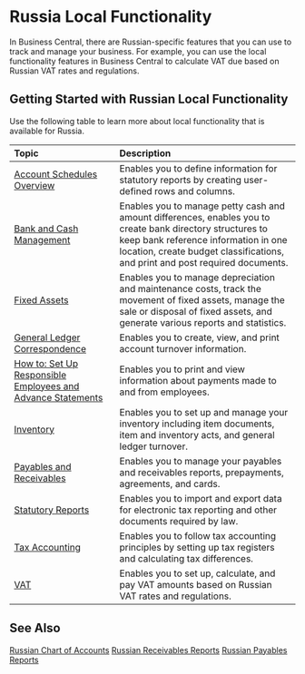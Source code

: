 # Russia Local Functionality

In Business Central, there are Russian-specific features that you can use to track and manage your business. For example, you can use the local functionality features in Business Central to calculate VAT due based on Russian VAT rates and regulations.

 

## Getting Started with Russian Local Functionality

 

Use the following table to learn more about local functionality that is available for Russia.

 

| Topic                                                        | Description                                                  |
| :----------------------------------------------------------- | :----------------------------------------------------------- |
| [Account Schedules Overview](https://github.com/DianaMalina/dynamics365smb-docs/blob/Pre-RussiaLF_EN/business-central/LocalFunctionality/RussiaLF_EN/eng-account-schedules-overview.md) | Enables you to define information for statutory reports by creating user-defined rows and columns. |
| [Bank and Cash Management](https://github.com/DianaMalina/dynamics365smb-docs/blob/Pre-RussiaLF_EN/business-central/LocalFunctionality/RussiaLF_EN/eng-bank-and-cash-management.md) | Enables you to manage petty cash and amount differences, enables you to create bank directory structures to keep bank reference information in one location, create budget classifications, and print and post required documents. |
| [Fixed Assets](https://github.com/AliiaSalikhova/dynamics365smb-docs/blob/pr/10/business-central/LocalFunctionality/Russia/Russia_eng/eng-fixed-assets.md) | Enables you to manage depreciation and maintenance costs, track the movement of fixed assets, manage the sale or disposal of fixed assets, and generate various reports and statistics. |
| [General Ledger Correspondence](https://github.com/AliiaSalikhova/dynamics365smb-docs/blob/pr/10/business-central/LocalFunctionality/Russia/Russia_eng/eng-general-ledger-correspondence.md) | Enables you to create, view, and print account turnover information. |
| [How to: Set Up Responsible Employees and Advance Statements]() | Enables you to print and view information about payments made to and from employees. |
| [Inventory]()                                                | Enables you to set up and manage your inventory including item documents, item and inventory acts, and general ledger turnover. |
| [Payables and Receivables](https://github.com/DianaMalina/dynamics365smb-docs/blob/Pre-RussiaLF_EN/business-central/LocalFunctionality/RussiaLF_EN/Payables-and-Receivables.md)                                 | Enables you to manage your payables and receivables reports, prepayments, agreements, and cards. |
| [Statutory Reports]()                                        | Enables you to import and export data for electronic tax reporting and other documents required by law. |
| [Tax Accounting]()                                           | Enables you to follow tax accounting principles by setting up tax registers and calculating tax differences. |
| [VAT]()                                                      | Enables you to set up, calculate, and pay VAT amounts based on Russian VAT rates and regulations. |

 

## See Also

 

[Russian Chart of Accounts]()
[Russian Receivables Reports](https://github.com/DianaMalina/dynamics365smb-docs/blob/Pre-RussiaLF_EN/business-central/LocalFunctionality/RussiaLF_EN/Russian-Receivables-Reports.md)
[Russian Payables Reports](https://github.com/DianaMalina/dynamics365smb-docs/blob/Pre-RussiaLF_EN/business-central/LocalFunctionality/RussiaLF_EN/Russian-Payables-Reports.md)

